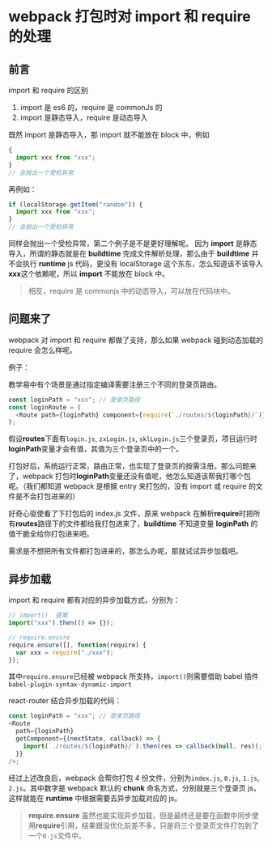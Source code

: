 # webpack 打包时对 import 和 require 的处理

## 前言

import 和 require 的区别

1. import 是 es6 的，require 是 commonJs 的
2. import 是静态导入，require 是动态导入

既然 import 是静态导入，那 import 就不能放在 block 中，例如

```javascript
{
  import xxx from "xxx";
}
// 会抛出一个受检异常
```

再例如：

```javascript
if (localStorage.getItem("random")) {
  import xxx from "xxx";
}
// 会抛出一个受检异常
```

同样会抛出一个受检异常，第二个例子是不是更好理解呢。
因为 **import** 是静态导入，所谓的静态就是在 **buildtime** 完成文件解析处理，那么由于 **buildtime** 并不会执行 **runtime** js 代码，更没有 localStorage 这个东东，怎么知道该不该导入**xxx**这个依赖呢，所以 **import** 不能放在 block 中。

> 相反，require 是 commonjs 中的动态导入，可以放在代码块中。

## 问题来了

webpack 对 import 和 require 都做了支持，那么如果 webpack 碰到动态加载的 require 会怎么样呢。

例子：

教学易中有个场景是通过指定编译需要注册三个不同的登录页路由。

```javascript
const loginPath = "xxx"; // 登录页路径
const loginRoute = (
  <Route path={loginPath} component={require(`./routes/${loginPath}/`)} />
);
```

假设**routes**下面有`login.js`, `zxLogin.js`, `sklLogin.js`三个登录页，项目运行时**loginPath**变量才会有值，其值为三个登录页中的一个。

打包好后，系统运行正常，路由正常，也实现了登录页的按需注册。那么问题来了，webpack 打包时**loginPath**变量还没有值呢，他怎么知道该帮我打哪个包呢。（我们都知道 webpack 是根据 entry 来打包的，没有 import 或 require 的文件是不会打包进来的）

好奇心驱使看了下打包后的 index.js 文件，原来 webpack 在解析**require**时把所有**routes**路径下的文件都给我打包进来了，**buildtime** 不知道变量 **loginPath** 的值干脆全给你打包进来吧。

需求是不想把所有文件都打包进来的，那怎么办呢，那就试试异步加载吧。

## 异步加载

import 和 require 都有对应的异步加载方式，分别为：

```javascript
// import()  提案
import("xxx").then(() => {});

// require.ensure
require.ensure([], function(require) {
  var xxx = require("./xxx");
});
```

其中`require.ensure`已经被 webpack 所支持，`import()`则需要借助 babel 插件`babel-plugin-syntax-dynamic-import`

react-router 结合异步加载的代码：

```javascript
const loginPath = "xxx"; // 登录页路径
<Route
  path={loginPath}
  getComponent={(nextState, callback) => {
    import(`./routes/${loginPath}/`).then(res => callback(null, res));
  }}
/>;
```

经过上述改良后，webpack 会帮你打包 4 份文件，分别为`index.js`, `0.js`, `1.js`, `2.js`。其中数字是 webpack 默认的 **chunk** 命名方式，分别就是三个登录页 js，这样就能在 **runtime** 中根据需要去异步加载对应的 js。

> **require.ensure** 虽然也能实现异步加载，但是最终还是要在函数中同步使用**require**引用，结果跟没优化前差不多，只是将三个登录页文件打包到了一个`0.js`文件中。
